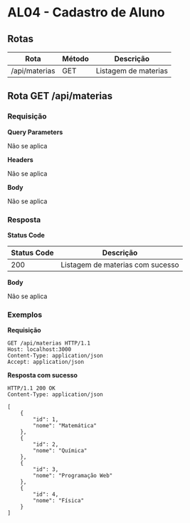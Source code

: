 # AL04 - Cadastro de Aluno

## Rotas

| Rota                            | Método | Descrição             |
| ------------------------------- | ------ | --------------------- |
| /api/materias                   | GET    | Listagem de materias  |

## Rota GET /api/materias

### Requisição

**Query Parameters**

Não se aplica

**Headers**

Não se aplica

**Body**

Não se aplica

### Resposta

**Status Code**

| Status Code | Descrição                        |
| ----------- | -------------------------------- |
| 200         | Listagem de materias com sucesso |

**Body**

Não se aplica

### Exemplos

**Requisição**

```
GET /api/materias HTTP/1.1
Host: localhost:3000
Content-Type: application/json
Accept: application/json
```

**Resposta com sucesso**

```
HTTP/1.1 200 OK
Content-Type: application/json

[
	{
		"id": 1,
		"nome": "Matemática"
	},
	{
		"id": 2,
		"nome": "Química"
	},
	{
		"id": 3,
		"nome": "Programação Web"
	},
	{
		"id": 4,
		"nome": "Física"
	}
]
```
